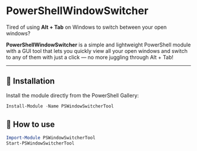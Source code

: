 # PowerShellWindowSwitcher

Tired of using **Alt + Tab** on Windows to switch between your open windows?

**PowerShellWindowSwitcher** is a simple and lightweight PowerShell module with a GUI tool that lets you quickly view all your open windows and switch to any of them with just a click — no more juggling through Alt + Tab!

---

## 🚀 Installation

Install the module directly from the PowerShell Gallery:

```powershell
Install-Module -Name PSWindowSwitcherTool
```


## 🚀 How to use 
```powershell
Import-Module PSWindowSwitcherTool
Start-PSWindowSwitcherTool
